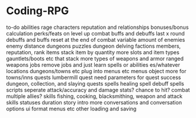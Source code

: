 # Coding-RPG
to-do
abilities
    rage
characters
    reputation and relationships
    bonuses/bonus calculation
    perks/feats on level up
combat
    buffs and debuffs last x round
    debuffs and buffs reset at the end of combat
    variable amount of enemies
    enemy distance
dungeons
    puzzles
    dungeon delving
factions
    members, reputation, rank
items
    stack item by quantity
    more slots and item types
    gauntlets/boots etc that stack
    more types of weapons and armor
    ranged weapons
jobs
    remove jobs and just learn spells or abilities es/whatever
locations
    dungeons/towns etc
    plug into menus etc
menus
    object more for towns/inns
quests
    lumbermill quest
    need parameters for quest success
    dungeon, collection, and slaying quests
spells
    healing spell
    debuff spells
scripts
    seperate attack/accuracy and damage stats?
    chance to hit?
    combat multiple allies?
skills
    fishing, cooking, blacksmithing, weapon and attack skills
statuses
    duration
story
    intro
    more conversations and conversation options
ui
    format menus etc
other
    loading and saving    
